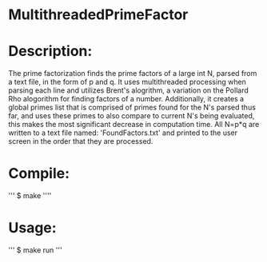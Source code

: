 # MultithreadedPrimeFactor

# Description:
The prime factorization finds the prime factors of a large int N, parsed from a text file, in the form of p and q. It uses multithreaded processing when parsing each line and utilizes Brent's alogrithm, a variation on the Pollard Rho alogorithm for finding factors of a number. Additionally, it creates a global primes list that is comprised of primes found for the N's parsed thus far, and uses these primes to also compare to current N's being evaluated, this makes the most significant decrease in computation time. All N=p*q are written to a text file named: 'FoundFactors.txt' and printed to the user screen in the order that they are processed. 

# Compile: 
''' $ make ''''

# Usage:
''' $ make run '''